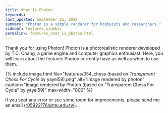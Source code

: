 ```yaml
---
title: What is Photon
keywords: 
last_updated: September 25, 2018
summary: "Photon is a simple renderer for hobbyists and researchers."
sidebar: features_sidebar
permalink: features_what_is_photon.html
---
```


Thank you for using Photon! Photon is a photorealistic renderer developed by T.C. Chang, a game engine and computer graphics enthusiast. Here, you will learn about the features Photon currently have as well as when to use them.

{% include image.html file="features/054_chess (based on _Transparent Chess For Cycle_ by yayel59).png" alt="image rendered by photon" caption="Image rendered by Photon (based on \"Transparent Chess For Cycle\" by yayel59)" max-width="800" %}

If you spot any error or see some room for improvements, please send me an email (r05922176@ntu.edu.tw).
